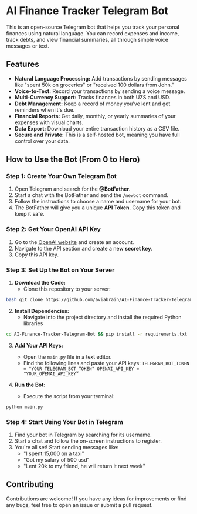 # AI Finance Tracker Telegram Bot

This is an open-source Telegram bot that helps you track your personal finances using natural language. You can record expenses and income, track debts, and view financial summaries, all through simple voice messages or text.

## Features

*   **Natural Language Processing:** Add transactions by sending messages like "spent 50k on groceries" or "received 100 dollars from John."
*   **Voice-to-Text:** Record your transactions by sending a voice message.
*   **Multi-Currency Support:** Tracks finances in both UZS and USD.
*   **Debt Management:** Keep a record of money you've lent and get reminders when it's due.
*   **Financial Reports:** Get daily, monthly, or yearly summaries of your expenses with visual charts.
*   **Data Export:** Download your entire transaction history as a CSV file.
*   **Secure and Private:** This is a self-hosted bot, meaning you have full control over your data.

## How to Use the Bot (From 0 to Hero)

### Step 1: Create Your Own Telegram Bot

1.  Open Telegram and search for the **@BotFather**.
2.  Start a chat with the BotFather and send the `/newbot` command.
3.  Follow the instructions to choose a name and username for your bot.
4.  The BotFather will give you a unique **API Token**. Copy this token and keep it safe.

### Step 2: Get Your OpenAI API Key

1.  Go to the [OpenAI website](https://openai.com/) and create an account.
2.  Navigate to the API section and create a new **secret key**.
3.  Copy this API key.

### Step 3: Set Up the Bot on Your Server

1.  **Download the Code:**
    *   Clone this repository to your server:
```bash
bash git clone https://github.com/aviabrain/AI-Finance-Tracker-Telegram-Bot.git
```

2.  **Install Dependencies:**
    *   Navigate into the project directory and install the required Python libraries 
```bash
cd AI-Finance-Tracker-Telegram-Bot && pip install -r requirements.txt
```
3.  **Add Your API Keys:**
    *   Open the `main.py` file in a text editor.
    *   Find the following lines and paste your API keys:
        `
        TELEGRAM_BOT_TOKEN = "YOUR_TELEGRAM_BOT_TOKEN"
        OPENAI_API_KEY = "YOUR_OPENAI_API_KEY"
        `

4.  **Run the Bot:**
    *   Execute the script from your terminal:
```bash
python main.py
```

### Step 4: Start Using Your Bot in Telegram

1.  Find your bot in Telegram by searching for its username.
2.  Start a chat and follow the on-screen instructions to register.
3.  You're all set! Start sending messages like:
    *   "I spent 15,000 on a taxi"
    *   "Got my salary of 500 usd"
    *   "Lent 20k to my friend, he will return it next week"

## Contributing

Contributions are welcome! If you have any ideas for improvements or find any bugs, feel free to open an issue or submit a pull request.
